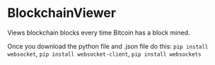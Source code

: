 # BlockchainViewer
Views blockchain blocks every time Bitcoin has a block mined.

Once you download the python file and .json file do this: ```pip install websocket```, ```pip install websocket-client```, ```pip install websockets```

